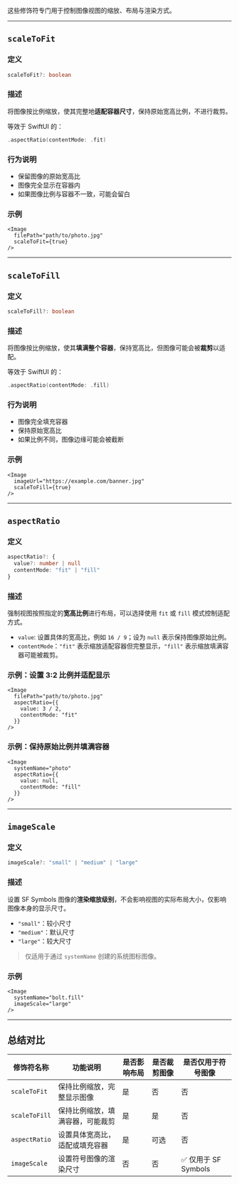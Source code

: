 这些修饰符专门用于控制图像视图的缩放、布局与渲染方式。

---

## `scaleToFit`

### 定义

```ts
scaleToFit?: boolean
```

### 描述

将图像按比例缩放，使其完整地**适配容器尺寸**，保持原始宽高比例，不进行裁剪。

等效于 SwiftUI 的：

```swift
.aspectRatio(contentMode: .fit)
```

### 行为说明

* 保留图像的原始宽高比
* 图像完全显示在容器内
* 如果图像比例与容器不一致，可能会留白

### 示例

```tsx
<Image
  filePath="path/to/photo.jpg"
  scaleToFit={true}
/>
```

---

## `scaleToFill`

### 定义

```ts
scaleToFill?: boolean
```

### 描述

将图像按比例缩放，使其**填满整个容器**，保持宽高比，但图像可能会被**裁剪**以适配。

等效于 SwiftUI 的：

```swift
.aspectRatio(contentMode: .fill)
```

### 行为说明

* 图像完全填充容器
* 保持原始宽高比
* 如果比例不同，图像边缘可能会被截断

### 示例

```tsx
<Image
  imageUrl="https://example.com/banner.jpg"
  scaleToFill={true}
/>
```

---

## `aspectRatio`

### 定义

```ts
aspectRatio?: {
  value?: number | null
  contentMode: "fit" | "fill"
}
```

### 描述

强制视图按照指定的**宽高比例**进行布局，可以选择使用 `fit` 或 `fill` 模式控制适配方式。

* `value`: 设置具体的宽高比，例如 `16 / 9`；设为 `null` 表示保持图像原始比例。
* `contentMode`：`"fit"` 表示缩放适配容器但完整显示，`"fill"` 表示缩放填满容器可能被裁剪。

### 示例：设置 3:2 比例并适配显示

```tsx
<Image
  filePath="path/to/photo.jpg"
  aspectRatio={{
    value: 3 / 2,
    contentMode: "fit"
  }}
/>
```

### 示例：保持原始比例并填满容器

```tsx
<Image
  systemName="photo"
  aspectRatio={{
    value: null,
    contentMode: "fill"
  }}
/>
```

---

## `imageScale`

### 定义

```ts
imageScale?: "small" | "medium" | "large"
```

### 描述

设置 SF Symbols 图像的**渲染缩放级别**，不会影响视图的实际布局大小，仅影响图像本身的显示尺寸。

* `"small"`：较小尺寸
* `"medium"`：默认尺寸
* `"large"`：较大尺寸

> 仅适用于通过 `systemName` 创建的系统图标图像。

### 示例

```tsx
<Image
  systemName="bolt.fill"
  imageScale="large"
/>
```

---

## 总结对比

| 修饰符名称         | 功能说明             | 是否影响布局 | 是否裁剪图像 | 是否仅用于符号图像        |
| ------------- | ---------------- | ------ | ------ | ---------------- |
| `scaleToFit`  | 保持比例缩放，完整显示图像    | 是      | 否      | 否                |
| `scaleToFill` | 保持比例缩放，填满容器，可能裁剪 | 是      | 是      | 否                |
| `aspectRatio` | 设置具体宽高比，适配或填充容器  | 是      | 可选     | 否                |
| `imageScale`  | 设置符号图像的渲染尺寸      | 否      | 否      | ✅ 仅用于 SF Symbols |
